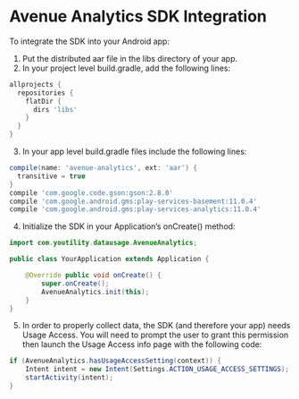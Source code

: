 # Avenue Analytics SDK Integration

To integrate the SDK into your Android app:

1. Put the distributed aar file in the libs directory of your app. 
2.  In your project level build.gradle, add the following lines:
 
```groovy
allprojects {
  repositories {
    flatDir {
      dirs 'libs'
    }
  }
}
```

3.  In your app level build.gradle files include the following lines:
```groovy
compile(name: 'avenue-analytics', ext: 'aar') {
  transitive = true
}
compile 'com.google.code.gson:gson:2.8.0'
compile 'com.google.android.gms:play-services-basement:11.0.4'
compile 'com.google.android.gms:play-services-analytics:11.0.4'
```

4. Initialize the SDK in your Application’s onCreate() method:
```java
import com.youtility.datausage.AvenueAnalytics;

public class YourApplication extends Application {

    @Override public void onCreate() {
        super.onCreate();
        AvenueAnalytics.init(this);
    }
}
```

5. In order to properly collect data, the SDK (and therefore your app) needs Usage Access. You will need to prompt the user to grant this permission then launch the Usage Access info page with the following code:

```java
if (AvenueAnalytics.hasUsageAccessSetting(context)) {
    Intent intent = new Intent(Settings.ACTION_USAGE_ACCESS_SETTINGS);
    startActivity(intent);
}
```
